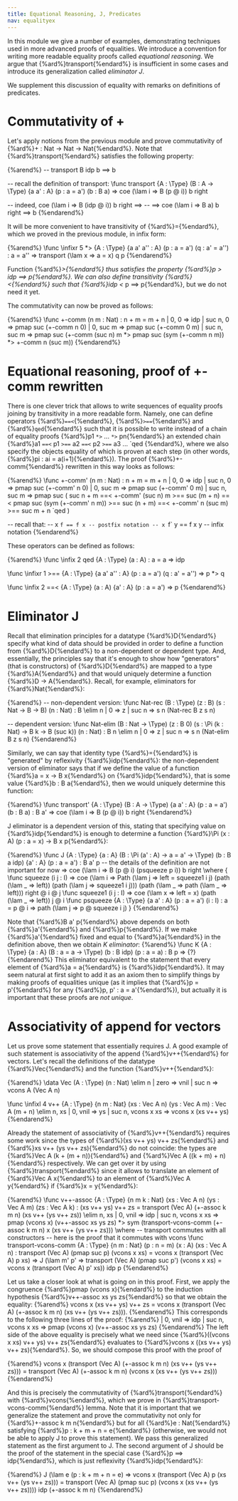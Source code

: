 ```yaml
---
title: Equational Reasoning, J, Predicates
nav: equalityex
---
```


In this module we give a number of examples, demonstrating techniques used in more advanced proofs of equalities.
We introduce a convention for writing more readable equality proofs called _equational reasoning_. 
We argue that {%ard%}transport{%endard%} is insufficient in some cases and introduce its generalization
called _eliminator J_.

We supplement this discussion of equality with remarks on definitions of predicates.

# Commutativity of +

Let's apply notions from the previous module and prove commutativity of {%ard%}+ : Nat -> Nat -> Nat{%endard%}.
Note that {%ard%}transport{%endard%} satisfies the following property:

{%arend%}
-- transport B idp b ==> b

-- recall the definition of transport:
\func transport {A : \Type} (B : A -> \Type) {a a' : A} (p : a = a') (b : B a)
   => coe (\lam i => B (p @ i)) b right

-- indeed, coe (\lam i => B (idp @ i)) b right ==> 
-- ==> coe (\lam i => B a) b right ==> b
{%endarend%}

It will be more convenient to have transitivity of {%ard%}={%endard%}, which we proved in the previous module, in 
infix form:

{%arend%}
\func \infixr 5 *> {A : \Type} {a a' a'' : A} (p : a = a') (q : a' = a'') : a = a''
   => transport (\lam x => a = x) q p
{%endarend%}

Function {%ard%}*>{%endard%} thus satisfies the property {%ard%}p *> idp ==> p{%endard%}.
We can also define transitivity {%ard%}<*{%endard%} such that {%ard%}idp <* p ==> p{%endard%}, but
we do not need it yet.

The commutativity can now be proved as follows:

{%arend%}
\func +-comm (n m : Nat) : n + m = m + n
  | 0, 0 => idp
  | suc n, 0 => pmap suc (+-comm n 0)
  | 0, suc m => pmap suc (+-comm 0 m)
  | suc n, suc m => pmap suc (+-comm (suc n) m *> pmap suc (sym (+-comm n m)) *> +-comm n (suc m))
{%endarend%}

# Equational reasoning, proof of +-comm rewritten

There is one clever trick that allows to write sequences of equality proofs joining by transitivity in a
more readable form. Namely, one can define operators {%ard%}`==<`{%endard%}, {%ard%}`>==`{%endard%} and
{%ard%}`qed`{%endard%} such that it is possible to write instead of a chain of equality proofs 
{%ard%}p1 `*>` ... `*>` pn{%endard%} an extended chain {%ard%}a1 `==<` p1 `>==` a2 `==<` p2 `>==` a3 ... `qed {%endard%},
where we also specify the objects equality of which is proven at each step (in other words, {%ard%}pi : ai = a(i+1){%endard%}).
The proof {%ard%}+-comm{%endard%} rewritten in this way looks as follows:

{%arend%}
\func +-comm' (n m : Nat) : n + m = m + n
  | 0, 0 => idp
  | suc n, 0 => pmap suc (+-comm' n 0)
  | 0, suc m => pmap suc (+-comm' 0 m)
  | suc n, suc m => pmap suc (
    suc n + m   ==< +-comm' (suc n) m >==
    suc (m + n) ==< pmap suc (sym (+-comm' n m)) >==
    suc (n + m) ==< +-comm' n (suc m) >==
    suc m + n   `qed
  )

-- recall that:
-- x `f == f x -- postfix notation
-- x `f` y == f x y -- infix notation
{%endarend%}

These operators can be defined as follows:

{%arend%}
\func \infix 2 qed {A : \Type} (a : A) : a = a => idp

\func \infixr 1 >== {A : \Type} {a a' a'' : A} (p : a = a') (q : a' = a'') => p *> q

\func \infix 2 ==< {A : \Type} (a : A) {a' : A} (p : a = a') => p
{%endarend%}

# Eliminator J

Recall that elimination principles for a datatype {%ard%}D{%endard%} specify what kind of data
should be provided in order to define a function from {%ard%}D{%endard%} to a non-dependent or
dependent type. And, essentially, the principles say that it's enough to show how "generators" 
(that is constructors) of {%ard%}D{%endard%} are mapped to a type {%ard%}A{%endard%} and
that would uniquely determine a function {%ard%}D -> A{%endard%}. Recall, for example, eliminators 
for {%ard%}Nat{%endard%}:

{%arend%}
-- non-dependent version:
\func Nat-rec (B : \Type)
    (z : B)
    (s : Nat -> B -> B)
    (n : Nat)
    : B \elim n
    | 0 => z
    | suc n => s n (Nat-rec B z s n)

-- dependent version:
\func Nat-elim (B : Nat -> \Type)
    (z : B 0)
    (s : \Pi (k : Nat) -> B k -> B (suc k))
    (n : Nat)
    : B n \elim n
    | 0 => z
    | suc n => s n (Nat-elim B z s n)
{%endarend%}

Similarly, we can say that identity type {%ard%}={%endard%} is "generated" by reflexivity {%ard%}idp{%endard%}:
the non-dependent version of eliminator says that if we define the value of a function {%ard%}a = x -> B x{%endard%}
on {%ard%}idp{%endard%}, that is some value {%ard%}b : B a{%endard%}, then we would uniquely determine this function:    

{%arend%}
\func transport'
    {A : \Type}
    (B : A -> \Type)
    {a a' : A} (p : a = a')
    (b : B a)
    : B a'
  => coe (\lam i => B (p @ i)) b right
{%endarend%}

J eliminator is a dependent version of this, stating that specifying value on {%ard%}idp{%endard%} is enough to determine 
a function {%ard%}\Pi (x : A) (p : a = x) -> B x p{%endard%}:  

{%arend%}
\func J
    {A : \Type} {a : A}
    (B : \Pi (a' : A) -> a = a' -> \Type)
    (b : B a idp)
    {a' : A} (p : a = a')
    : B a' p
  -- the details of the definition are not important for now
  => coe (\lam i => B (p @ i) (psqueeze p i)) b right
  \where {
    \func squeeze (i j : I) => coe (\lam i => Path (\lam j => left = squeeze1 i j) (path (\lam _ => left)) (path (\lam j => squeeze1 i j))) (path (\lam _ => path (\lam _ => left))) right @ i @ j
    \func squeeze1 (i j : I) => coe (\lam x => left = x) (path (\lam _ => left)) j @ i
    \func psqueeze  {A : \Type} {a a' : A} (p : a = a') (i : I) : a = p @ i => path (\lam j => p @ squeeze i j)
  }
{%endarend%}

Note that {%ard%}B a' p{%endard%} above depends on both {%ard%}a'{%endard%} and {%ard%}p{%endard%}. If we make {%ard%}a'{%endard%}
fixed and equal to {%ard%}a{%endard%} in the definition above, then we obtain _K eliminator_: 
{%arend%}
\func K {A : \Type} {a : A} (B : a = a -> \Type)
    (b : B idp)
    (p : a = a) : B p => {?}
{%endarend%}
This eliminator equivalent to the statement that every element of {%ard%}a = a{%endard%} is {%ard%}idp{%endard%}. 
It may seem natural at first sight to add it as an axiom then to simplify things by making proofs of equalities
unique (as it implies that {%ard%}p = p'{%endard%} for any {%ard%}p, p' : a = a'{%endard%}), but actually it is
important that these proofs are _not unique_. <!-- We will discuss it later. TODO: ref -->

# Associativity of append for vectors

Let us prove some statement that essentially requires J. A good example of such statement is associativity of the
append {%ard%}v++{%endard%} for vectors. Let's recall the definitions of the datatype {%ard%}Vec{%endard%} and
the function {%ard%}v++{%endard%}:

{%arend%}
\data Vec (A : \Type) (n : Nat) \elim n
  | zero => vnil
  | suc n => vcons A (Vec A n)

\func \infixl 4 v++ {A : \Type} {n m : Nat} (xs : Vec A n) (ys : Vec A m) : Vec A (m + n) \elim n, xs
  | 0, vnil => ys
  | suc n, vcons x xs => vcons x (xs v++ ys)
{%endarend%}

Already the statement of associativity of {%ard%}v++{%endard%} requires some work since the types of 
{%ard%}(xs v++ ys) v++ zs{%endard%} and {%ard%}xs v++ (ys v++ zs){%endard%} do not coincide: the types are
{%ard%}Vec A (k + (m + n)){%endard%} and {%ard%}Vec A ((k + m) + n){%endard%} respectively. We can get over it
by using {%ard%}transport{%endard%} since it allows to translate an element of {%ard%}Vec A x{%endard%} to an 
element of {%ard%}Vec A y{%endard%} if {%ard%}x = y{%endard%}:

{%arend%}
\func v++-assoc {A : \Type} {n m k : Nat} (xs : Vec A n) (ys : Vec A m) (zs : Vec A k)
  : (xs v++ ys) v++ zs = transport (Vec A) (+-assoc k m n) (xs v++ (ys v++ zs)) \elim n, xs
  | 0, vnil => idp
  | suc n, vcons x xs =>
    pmap (vcons x) (v++-assoc xs ys zs) *>
    sym (transport-vcons-comm (+-assoc k m n) x (xs v++ (ys v++ zs)))
  \where
    -- transport commutes with all constructors
    -- here is the proof that it commutes with vcons
    \func transport-vcons-comm {A : \Type} {n m : Nat} (p : n = m) (x : A) (xs : Vec A n)
      : transport (Vec A) (pmap suc p) (vcons x xs) = vcons x (transport (Vec A) p xs)
      => J (\lam m' p' => transport (Vec A) (pmap suc p') (vcons x xs) = vcons x (transport (Vec A) p' xs))
           idp
           p
{%endarend%}

Let us take a closer look at what is going on in this proof. First, we apply the congruence {%ard%}pmap (vcons x){%endard%} to the induction
hypothesis {%ard%}v++-assoc xs ys zs{%endard%} so that we obtain the equality:
{%arend%}
vcons x (xs v++ ys) v++ zs = vcons x (transport (Vec A) (+-assoc k m n) (xs v++ (ys v++ zs))).
{%endarend%}
This corresponds to the following three lines of the proof:
{%arend%}
  | 0, vnil => idp
  | suc n, vcons x xs =>
        pmap (vcons x) (v++-assoc xs ys zs)
{%endarend%}
The left side of the above equality is precisely what we need since {%ard%}((vcons x xs) v++ ys) v++ zs{%endard%}
evaluates to {%ard%}vcons x ((xs v++ ys) v++ zs){%endard%}. So, we should compose this proof with the proof of

{%arend%}
vcons x (transport (Vec A) (+-assoc k m n) (xs v++ (ys v++ zs))) = transport (Vec A) (+-assoc k m n) (vcons x (xs v++ (ys v++ zs)))
{%endarend%}

And this is precisely the commutativity of {%ard%}transport{%endard%} with {%ard%}vcons{%endard%}, which we 
prove in {%ard%}transport-vcons-comm{%endard%} lemma. 
Note that it is important that we generalize the statement and prove the commutativity not only for
{%ard%}+-assoc k m n{%endard%} but for all {%ard%}e : Nat{%endard%} satisfying {%ard%}p : k + m + n = e{%endard%} (otherwise, we would not be able to apply J to prove this statement). We pass this generalized statement as the first argument
to J. The second argument of J should be the proof of the statement in the special case {%ard%}p ==> idp{%endard%}, which is just reflexivity {%ard%}idp{%endard%}:

{%arend%}
J (\lam e (p : k + m + n = e) =>
        vcons x (transport (Vec A) p (xs v++ (ys v++ zs))) =
        transport (Vec A) (pmap suc p) (vcons x (xs v++ (ys v++ zs))))
  idp
  (+-assoc k m n)
{%endarend%}

<!-- TODO

# Predicates

-- Есть несколько способов определять предикаты над некоторым типом A:
-- * Выразить из через уже существующие (например равенство) и различные логические связки. Например, предикат isEven можно выразить как \lam n => \Sigma (k : Nat) (n = 2 * k).
-- * Рекурсивно. Этот способ работает только если A -- тип данных.
-- * Индуктивно.

\data Unit | unit

\data Empty

-- Определение <= через равенство.
\func LessOrEq''' (n m : Nat) => \Sigma (k : Nat) (k + n = m)

-- Рекурсивное определение предиката <=
\func lessOrEq (n m : Nat) : \Type
  | 0, _ => Unit
  | suc _, 0 => Empty
  | suc n, suc m => lessOrEq n m

-- Первое индуктивное определение <=
\data LessOrEq (n m : Nat) \with
  | 0, m => z<=n
  | suc n, suc m => s<=s (LessOrEq n m)

\func test11 : LessOrEq 0 100 => z<=n
\func test12 : LessOrEq 3 67 => s<=s (s<=s (s<=s z<=n))
-- \func test10 : LessOrEq 1 0 => ....

-- Второе индуктивное определение -- это модификация первого, где вместо паттерн матчинга в \data мы используем равенство.
\data LessOrEq' (n m : Nat)
  | z<=n' (n = 0)
  | s<=s' {n' m' : Nat} (n = suc n') (m = suc m') (LessOrEq' n' m')

-- Один и тот же предикат можно определить индуктивно различными способами.
-- Когда мы хотим задать предикат индуктивно, нам нужно просто написать набор правил, которые верны для данного предиката и при этом пораждают его.
-- Например, в LessOrEq у нас два правила: 0 <= m для любого m и, если n <= m, то suc n <= suc m. Любое неравенство можно получить из этих двух правил.

-- Но это не единственный набор правил, который пораждает <=.
-- Например, мы можем взять следующий набор: n <= n для всех n и, если n <= m, то n <= suc m.
-- Этот набор реализован в LessOrEq''.

-- Третье индуктивное определение <=
\data LessOrEq'' (n m : Nat) \elim m
  | suc m => <=-step (LessOrEq'' n m)
  | m => <=-refl (n = m)

-->
